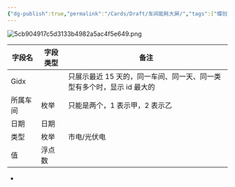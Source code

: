 ```yaml
---
{"dg-publish":true,"permalink":"/Cards/Draft/车间能耗大屏/","tags":["蝶创I-MES/WMS/科拜尔"]}
---
```



![5cb904917c5d3133b4982a5ac4f5e649.png](/img/user/Extras/Attachments/5cb904917c5d3133b4982a5ac4f5e649.png)



| 字段名  | 字段类型 | 备注                                      |
| ---- | ---- | --------------------------------------- |
| Gidx |      | 只展示最近 15 天的，同一车间、同一天、同一类型有多个时，显示 id 最大的 |
| 所属车间 | 枚举   | 只能是两个，1 表示甲，2 表示乙                       |
| 日期   | 日期   |                                         |
| 类型   | 枚举   | 市电/光伏电                                  |
| 值    | 浮点数  |                                         |
- 